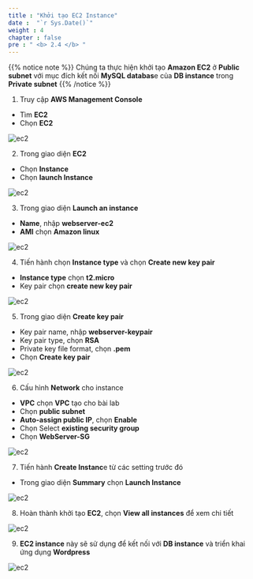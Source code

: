 ```yaml
---
title : "Khởi tạo EC2 Instance"
date :  "`r Sys.Date()`" 
weight : 4 
chapter : false
pre : " <b> 2.4 </b> "
---
```


{{% notice note %}}
Chúng ta thực hiện khởi tạo **Amazon EC2** ở **Public subnet** với mục đích kết nối **MySQL databas**e của **DB instance** trong **Private subnet**
{{% /notice %}}

1. Truy cập **AWS Management Console**
- Tìm **EC2**
- Chọn **EC2**

![ec2](/images/createec2/EC2-setup-0.png?featherlight=false&width=90pc)

2.	Trong giao diện **EC2**
-	Chọn **Instance**
-	Chọn **launch Instance**

![ec2](/images/createec2/EC2-setup-1.png?featherlight=false&width=90pc)

3. Trong giao diện **Launch an instance**
-	**Name**, nhập **webserver-ec2**
-	**AMI** chọn **Amazon linux**

![ec2](/images/createec2/EC2-setup-2.png?featherlight=false&width=90pc)

4. Tiến hành chọn **Instance type** và chọn **Create new key pair**
-	**Instance type** chọn **t2.micro**
-	Key pair chọn **create new key pair**

![ec2](/images/createec2/EC2-setup-3.png?featherlight=false&width=90pc)

5. Trong giao diện **Create key pair**
-	Key pair name, nhập **webserver-keypair**
-	Key pair type, chọn **RSA**
-	Private key file format, chọn **.pem**
-	Chọn **Create key pair**

![ec2](/images/createec2/EC2-setup-4.png?featherlight=false&width=90pc)

6. Cấu hình **Network** cho instance
-	**VPC** chọn **VPC** tạo cho bài lab
-	Chọn **public subnet**
-	**Auto-assign public IP**, chọn **Enable**
-	Chọn Select **existing security group**
-	Chọn **WebServer-SG**

![ec2](/images/createec2/EC2-setup-5.png?featherlight=false&width=90pc)

7. Tiến hành **Create Instanc**e từ các setting trước đó
-	Trong giao diện **Summary** chọn **Launch Instance**

![ec2](/images/createec2/EC2-setup-6.png?featherlight=false&width=90pc)

8.	Hoàn thành khởi tạo **EC2**, chọn **View all instances** để xem chi tiết

![ec2](/images/createec2/EC2-setup-7.png?featherlight=false&width=90pc)

9.	**EC2 instance** này sẽ sử dụng để kết nối với **DB instance** và triển khai ứng dụng **Wordpress**

![ec2](/images/createec2/EC2-setup-8.png?featherlight=false&width=90pc)